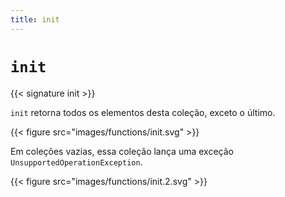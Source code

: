 ```yaml
---
title: init
---
```


# `init`

{{< signature init >}}

`init` retorna todos os elementos desta coleção, exceto o último.

{{< figure src="images/functions/init.svg" >}}

Em coleções vazias, essa coleção lança uma exceção `UnsupportedOperationException`.

{{< figure src="images/functions/init.2.svg" >}}
